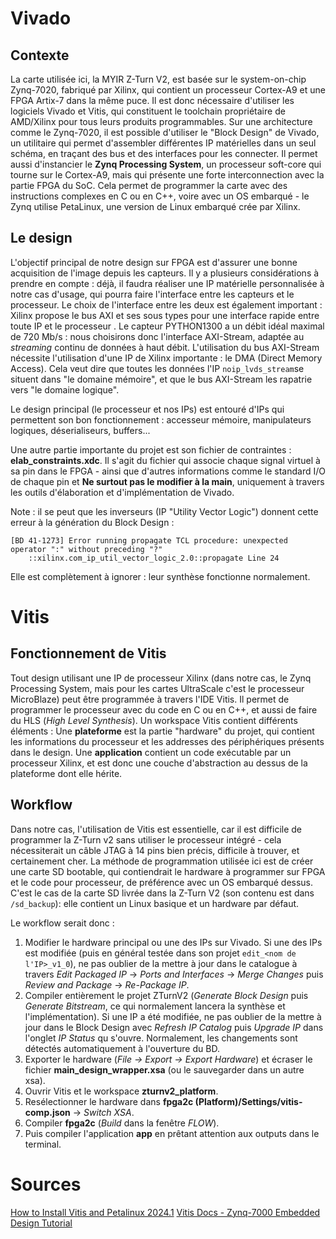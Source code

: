 
# Vivado

## Contexte

La carte utilisée ici, la MYIR Z-Turn V2, est basée sur le system-on-chip Zynq-7020, fabriqué par Xilinx, qui contient un processeur Cortex-A9 et une FPGA Artix-7 dans la même puce. Il est donc nécessaire d'utiliser les logiciels Vivado et Vitis, qui constituent le toolchain propriétaire de AMD/Xilinx pour tous leurs produits programmables.
Sur une architecture comme le Zynq-7020, il est possible d'utiliser le "Block Design" de Vivado, un utilitaire qui permet d'assembler différentes IP matérielles dans un seul schéma, en traçant des bus et des interfaces pour les connecter. Il permet aussi d'instancier le **Zynq Processing System**, un processeur soft-core qui tourne sur le Cortex-A9, mais qui présente une forte interconnection avec la partie FPGA du SoC. Cela permet de programmer la carte avec des instructions complexes en C ou en C++, voire avec un OS embarqué - le Zynq utilise PetaLinux, une version de Linux embarqué crée par Xilinx.

## Le design

L'objectif principal de notre design sur FPGA est d'assurer une bonne acquisition de l'image depuis les capteurs. Il y a plusieurs considérations à prendre en compte : déjà, il faudra réaliser une IP matérielle personnalisée à notre cas d'usage, qui pourra faire l'interface entre les capteurs et le processeur. Le choix de l'interface entre les deux est également important : Xilinx propose le bus AXI et ses sous types pour une interface rapide entre toute IP et le processeur . Le capteur PYTHON1300 a un débit idéal maximal de 720 Mb/s : nous choisirons donc l'interface AXI-Stream, adaptée au *streaming* continu de données à haut débit.
L'utilisation du bus AXI-Stream nécessite l'utilisation d'une IP de Xilinx importante : le DMA (Direct Memory Access). Cela veut dire que toutes les données l'IP `noip_lvds_stream`se situent dans "le domaine mémoire", et que le bus AXI-Stream les rapatrie vers "le domaine logique".

Le design principal (le processeur et nos IPs) est entouré d'IPs qui permettent son bon fonctionnement : accesseur mémoire, manipulateurs logiques, déserialiseurs, buffers...

Une autre partie importante du projet est son fichier de contraintes : **elab_constraints.xdc**. Il s'agit du fichier qui associe chaque signal virtuel à sa pin dans le FPGA - ainsi que d'autres informations comme le standard I/O de chaque pin et
**Ne surtout pas le modifier à la main**, uniquement à travers les outils d'élaboration et d'implémentation de Vivado.

Note : il se peut que les inverseurs (IP "Utility Vector Logic") donnent cette erreur à la génération du Block Design :
```
[BD 41-1273] Error running propagate TCL procedure: unexpected operator ":" without preceding "?"
    ::xilinx.com_ip_util_vector_logic_2.0::propagate Line 24
```
Elle est complètement à ignorer : leur synthèse fonctionne normalement.

# Vitis

## Fonctionnement de Vitis

Tout design utilisant une IP de processeur Xilinx (dans notre cas, le Zynq Processing System, mais pour les cartes UltraScale c'est le processeur MicroBlaze) peut être programmée à travers l'IDE Vitis. Il permet de programmer le processeur avec du code en C ou en C++, et aussi de faire du HLS (*High Level Synthesis*).
Un workspace Vitis contient différents éléments : 
Une **plateforme** est la partie "hardware" du projet, qui contient les informations du processeur et les addresses des périphériques présents dans le design.
Une **application** contient un code exécutable par un processeur Xilinx, et est donc une couche d'abstraction au dessus de la plateforme dont elle hérite.

## Workflow

Dans notre cas, l'utilisation de Vitis est essentielle, car il est difficile de programmer la Z-Turn v2 sans utiliser le processeur intégré - cela nécessiterait un câble JTAG à 14 pins bien précis, difficile à trouver, et certainement cher. La méthode de programmation utilisée ici est de créer une carte SD bootable, qui contiendrait le hardware à programmer sur FPGA et le code pour processeur, de préférence avec un OS embarqué dessus. C'est le cas de la carte SD livrée dans la Z-Turn V2 (son contenu est dans `/sd_backup`): elle contient un Linux basique et un hardware par défaut.

Le workflow serait donc :
1. Modifier le hardware principal ou une des IPs sur Vivado. Si une des IPs est modifiée (puis en général testée dans son projet `edit_<nom de l'IP>_v1_0`), ne pas oublier de la mettre à jour dans le catalogue à travers *Edit Packaged IP* -> *Ports and Interfaces* -> *Merge Changes* puis *Review and Package* -> *Re-Package IP*. 
2. Compiler entièrement le projet ZTurnV2 (*Generate Block Design* puis *Generate Bitstream*, ce qui normalement lancera la synthèse et l'implémentation). Si une IP a été modifiée, ne pas oublier de la mettre à jour dans le Block Design avec *Refresh IP Catalog* puis *Upgrade IP* dans l'onglet *IP Status* qu s'ouvre. Normalement, les changements sont détectés automatiquement à l'ouverture du BD.
3. Exporter le hardware (*File -> Export -> Export Hardware*) et écraser le fichier **main_design_wrapper.xsa** (ou le sauvegarder dans un autre xsa).
4. Ouvrir Vitis et le workspace **zturnv2_platform**.
5. Resélectionner le hardware dans **fpga2c (Platform)/Settings/vitis-comp.json** -> *Switch XSA*.
6. Compiler **fpga2c** (*Build* dans la fenêtre *FLOW*).
7. Puis compiler l'application **app** en prêtant attention aux outputs dans le terminal.

# Sources

[How to Install Vitis and Petalinux 2024.1](https://www.fpgadeveloper.com/how-to-install-vitis-and-petalinux-2024.1/)
[Vitis Docs - Zynq-7000 Embedded Design Tutorial](https://xilinx.github.io/Embedded-Design-Tutorials/docs/2023.1/build/html/docs/Introduction/Zynq7000-EDT/Zynq7000-EDT.html)

